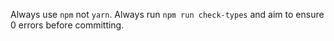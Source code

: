 Always use `npm` not `yarn`. Always run `npm run check-types` and aim to ensure 0 errors before committing.
